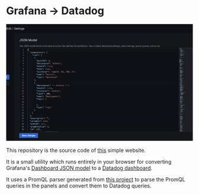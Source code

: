 # Grafana → Datadog

![Demo](docs/demo.gif)

This repository is the source code of [this](https://grafana-to-datadog.pages.dev/) simple website.

It is a small utility which runs entirely in your browser for converting Grafana's [Dashboard JSON model](https://grafana.com/docs/grafana/latest/dashboards/json-model/) to a [Datadog dashboard](https://docs.datadoghq.com/dashboards/graphing_json/).

It uses a PromQL parser generated from [this project](https://github.com/kutacoder/promql-parser) to parse the PromQL queries in the panels and convert them to Datadog queries.
